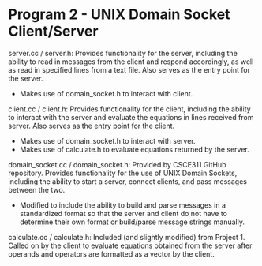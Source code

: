 # Program 2 - UNIX Domain Socket Client/Server

server.cc / server.h:
Provides functionality for the server, including the ability to read in messages from the client and respond accordingly, as well as read in specified lines from a text file. Also serves as the entry point for the server.
- Makes use of domain_socket.h to interact with client.

client.cc / client.h:
Provides functionality for the client, including the ability to interact with the server and evaluate the equations in lines received from server. Also serves as the entry point for the client.
- Makes use of domain_socket.h to interact with server.
- Makes use of calculate.h to evaluate equations returned by the server.

domain_socket.cc / domain_socket.h:
Provided by CSCE311 GitHub repository. Provides functionality for the use of UNIX Domain Sockets, including the ability to start a server, connect clients, and pass messages between the two.
- Modified to include the ability to build and parse messages in a standardized format so that the server and client do not have to determine their own format or build/parse message strings manually.

calculate.cc / calculate.h:
Included (and slightly modified) from Project 1. Called on by the client to evaluate equations obtained from the server after operands and operators are formatted as a vector by the client.